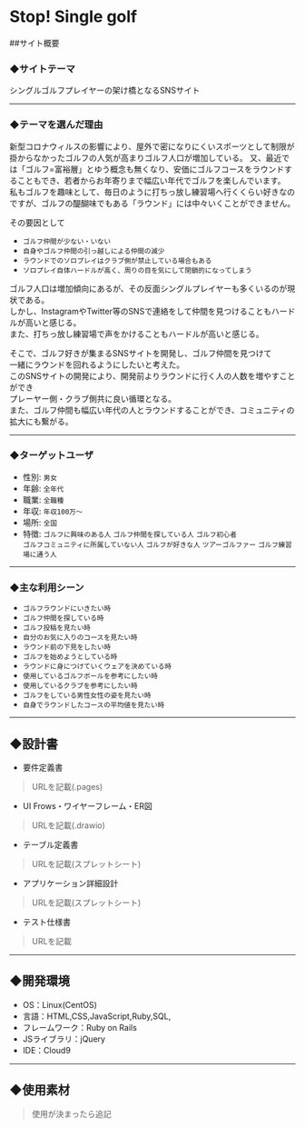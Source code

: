 # Stop! Single golf

##サイト概要
### ◆サイトテーマ
シングルゴルフプレイヤーの架け橋となるSNSサイト

***
### ◆テーマを選んだ理由
新型コロナウィルスの影響により、屋外で密になりにくいスポーツとして制限が掛からなかったゴルフの人気が高まりゴルフ人口が増加している。
又、最近では「ゴルフ=富裕層」とゆう概念も無くなり、安価にゴルフコースをラウンドすることもでき、若者からお年寄りまで幅広い年代でゴルフを楽しんでいます。  
私もゴルフを趣味として、毎日のように打ちっ放し練習場へ行くくらい好きなのですが、ゴルフの醍醐味でもある「ラウンド」には中々いくことができません。 

その要因として  
* `ゴルフ仲間が少ない・いない`
* `自身やゴルフ仲間の引っ越しによる仲間の減少`
* `ラウンドでのソロプレイはクラブ側が禁止している場合もある`
* `ソロプレイ自体ハードルが高く、周りの目を気にして閉鎖的になってしまう`  
 
ゴルフ人口は増加傾向にあるが、その反面シングルプレイヤーも多くいるのが現状である。  
しかし、InstagramやTwitter等のSNSで連絡をして仲間を見つけることもハードルが高いと感じる。  
また、打ちっ放し練習場で声をかけることもハードルが高いと感じる。

そこで、ゴルフ好きが集まるSNSサイトを開発し、ゴルフ仲間を見つけて  
一緒にラウンドを回れるようにしたいと考えた。  
このSNSサイトの開発により、開発前よりラウンドに行く人の人数を増やすことができ  
プレーヤー側・クラブ側共に良い循環となる。  
また、ゴルフ仲間も幅広い年代の人とラウンドすることができ、コミュニティの拡大にも繋がる。

***
### ◆ターゲットユーザ
* 性別: `男女`
* 年齢: `全年代`
* 職業: `全職種`
* 年収: `年収100万〜`
* 場所: `全国`
* 特徴: `ゴルフに興味のある人` `ゴルフ仲間を探している人` `ゴルフ初心者`  
        `ゴルフコミュニティに所属していない人` `ゴルフが好きな人`
        `ツアーゴルファー` `ゴルフ練習場に通う人`

***
### ◆主な利用シーン
* `ゴルフラウンドにいきたい時`
* `ゴルフ仲間を探している時`
* `ゴルフ投稿を見たい時`
* `自分のお気に入りのコースを見たい時`
* `ラウンド前の下見をしたい時`
* `ゴルフを始めようとしている時`
* `ラウンドに身につけていくウェアを決めている時`
* `使用しているゴルフボールを参考にしたい時`
* `使用しているクラブを参考にしたい時`
* `ゴルフをしている男性女性の姿を見たい時`
* `自身でラウンドしたコースの平均値を見たい時`

***
## ◆設計書
- 要件定義書

> URLを記載(.pages)

- UI Frows・ワイヤーフレーム・ER図

> URLを記載(.drawio)

- テーブル定義書

> URLを記載(スプレットシート)

- アプリケーション詳細設計

> URLを記載(スプレットシート)

- テスト仕様書

> URLを記載

***
## ◆開発環境
- OS：Linux(CentOS)
- 言語：HTML,CSS,JavaScript,Ruby,SQL,
- フレームワーク：Ruby on Rails
- JSライブラリ：jQuery
- IDE：Cloud9

***
## ◆使用素材
> 使用が決まったら追記